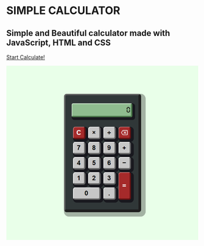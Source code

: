# SIMPLE CALCULATOR

## Simple and Beautiful calculator made with JavaScript, HTML and CSS

[Start Calculate!](https://jvscirilo.github.io/simple-calculator/)

![Screenshot](screenshot-1.png)
